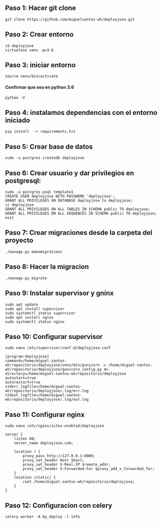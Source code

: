 ## Paso 1: Hacer git clone
    git clone https://github.com/miguelsantos-wh/deployjose.git
## Paso 2: Crear entorno
    cd deployjose
    virtualenv venv -p=3.6
## Paso 3: iniciar entorno
    source venv/bin/activate
#### Confirmar que sea en python 3.6
    python -V
## Paso 4: instalamos dependencias con el entorno iniciado
    pip install  -r requirements.txt 
## Paso 5: Crear base de datos
    sudo -u postgres createdb deployjose
## Paso 6: Crear usuario y dar privilegios en postgresql:
    sudo -u postgres psql template1
    CREATE USER deployjose WITH PASSWORD 'deployjose';
    GRANT ALL PRIVILEGES ON DATABASE deployjose to deployjose;
    \c deployjose
    GRANT ALL PRIVILEGES ON ALL TABLES IN SCHEMA public TO deployjose;
    GRANT ALL PRIVILEGES ON ALL SEQUENCES IN SCHEMA public TO deployjose;
    exit
## Paso 7: Crear migraciones desde la carpeta del proyecto
    ./manage.py makemigrations
## Paso 8: Hacer la migracion
    ./manage.py migrate
## Paso 9: Instalar supervisor y gninx
    sudo apt update
    sudo apt install supervisor
    sudo systemctl status supervisor
    sudo apt install nginx
    sudo systemctl status nginx
## Paso 10: Configurar supervisor
    sudo nano /etc/supervisor/conf.d/deployjose.conf
    
    [program:deployjose]
    command=/home/miguel-santos-wh/repositorio/deployjose/venv/bin/gunicorn -c /home/miguel-santos-wh/repositorio/deployjose/gunicorn_config.py m>
    directory=/home/miguel-santos-wh/repositorio/deployjose
    autostart=true
    autorestart=true
    stderr_logfile=/home/miguel-santos-wh/repositorio/deployjose/.log/err.log
    stdout_logfile=/home/miguel-santos-wh/repositorio/deployjose/.log/out.log
## Paso 11: Configurar nginx
    sudo nano /etc/nginx/sites-enabled/deployjose
    
    server {
        listen 80;
        server_name deployjose.com;
    
        location / {
            proxy_pass http://127.0.0.1:8000;
            proxy_set_header Host $host;
            proxy_set_header X-Real-IP $remote_addr;
            proxy_set_header X-Forwarded-For $proxy_add_x_forwarded_for;
        }
        location /static/ {
            root /home/miguel-santos-wh/repositorio/deployjose;
        }
    }
## Paso 12: Configuracion con celery
    celery worker -A my_deploy -l info
    